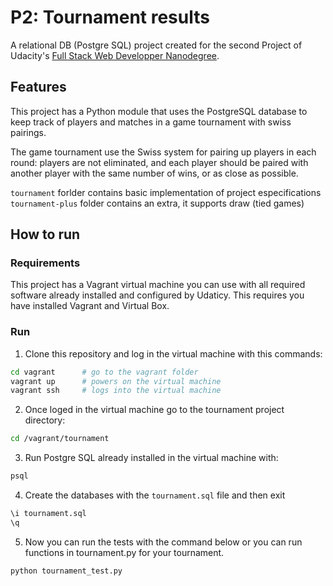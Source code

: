 # P2: Tournament results

A relational DB (Postgre SQL) project created for the second Project of Udacity's [Full Stack Web Developper Nanodegree](https://www.udacity.com/course/full-stack-web-developer-nanodegree--nd004).

## Features

This project has a Python module that uses the PostgreSQL database to keep track of players and matches in a game tournament with swiss pairings.

The game tournament use the Swiss system for pairing up players in each round: players are not eliminated, and each player should be paired with another player with the same number of wins, or as close as possible.

`tournament` forlder contains basic implementation of project especifications
`tournament-plus` folder contains an extra, it supports draw (tied games)

## How to run

### Requirements

This project has a Vagrant virtual machine you can use with all required software already installed and configured by Udaticy. This requires you have installed Vagrant and Virtual Box.

### Run


1. Clone this repository and log in the virtual machine with this commands:

  ```sh
  cd vagrant      # go to the vagrant folder
  vagrant up      # powers on the virtual machine
  vagrant ssh     # logs into the virtual machine
  ```
2. Once loged in the virtual machine go to the tournament project directory:

  ```sh
  cd /vagrant/tournament
  ```

3. Run Postgre SQL already installed in the virtual machine with:

  ```sh
  psql
  ```
4. Create the databases with the `tournament.sql` file and then exit

  ```sh
  \i tournament.sql
  \q
  ```
5. Now you can run the tests with the command below or you can run functions in tournament.py for your tournament.

  ```sh
  python tournament_test.py
  ```
